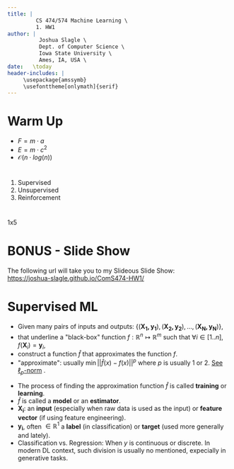 ```yaml
---
title: | 
         CS 474/574 Machine Learning \
         1. HW1
author: |
          Joshua Slagle \
          Dept. of Computer Science \
          Iowa State University \
          Ames, IA, USA \
date:   \today
header-includes: |
     \usepackage{amssymb}
     \usefonttheme[onlymath]{serif}
---
```

# Warm Up

* $F = m\cdot a$
* $E = m \cdot c^2$
* $\mathcal{O}(n \cdot log(n))$

# 

1. Supervised
2. Unsupervised
3. Reinforcement

# 

1x5

# BONUS - Slide Show
The following url will take you to my Slideous Slide Show: \
https://joshua-slagle.github.io/ComS474-HW1/

# Supervised ML
- Given many pairs of inputs and outputs: $\{(\mathbf{X_1, y_1}), (\mathbf{X_2, y_2}), \dots, (\mathbf{X_N, y_N})\}$, 
- that underline a "black-box" function $f:\mathbb{R}^n \mapsto \mathbb{R}^m$ such that $\forall i \in [1..n], f(\mathbf{X}_i)=\mathbf{y}_i$, 
- construct a function $\hat{f}$ that approximates the function $f$. 
- "approximate": usually $\min || \hat{f}(x) - f(x)||^{p}$ where $p$ is usually 1 or 2. [See $\ell_p$-norm](https://en.wikipedia.org/wiki/Norm_(mathematics)) . 
<!-- - In other words, $f$ is a black box. And we need to find $\hat{f}$ that mimick the black box.  -->
- The process of finding the approximation function $\hat{f}$ is called **training** or **learning**. 
 - $\hat{f}$ is called a **model** or an **estimator**. 
- $\mathbf{X_i}$: an **input** (especially when raw data is used as the input) or **feature vector** (if using feature engineering). 
- $\mathbf{y_i}$, often $\in \mathbb{R}^1$ a **label** (in classification) or **target** (used more generally and lately). 
- Classification vs. Regression: When $y$ is continuous or discrete. In modern DL context, such division is usually no mentioned, expecially in generative tasks. 
